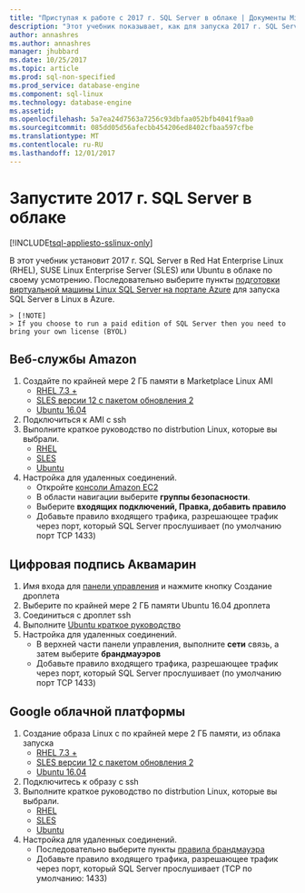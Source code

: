 ```yaml
---
title: "Приступая к работе с 2017 г. SQL Server в облаке | Документы Microsoft"
description: "Этот учебник показывает, как для запуска 2017 г. SQL Server в Linux в облаке по своему усмотрению."
author: annashres
ms.author: annashres
manager: jhubbard
ms.date: 10/25/2017
ms.topic: article
ms.prod: sql-non-specified
ms.prod_service: database-engine
ms.component: sql-linux
ms.technology: database-engine
ms.assetid: 
ms.openlocfilehash: 5a7ea24d7563a7256c93dbfaa052bfb4041f9aa0
ms.sourcegitcommit: 085dd05d56afecbb454206ed8402cfbaa597cfbe
ms.translationtype: MT
ms.contentlocale: ru-RU
ms.lasthandoff: 12/01/2017
---
```

# <a name="run-the-sql-server-2017-in-the-cloud"></a>Запустите 2017 г. SQL Server в облаке

[!INCLUDE[tsql-appliesto-sslinux-only](../includes/tsql-appliesto-sslinux-only.md)]

В этот учебник установит 2017 г. SQL Server в Red Hat Enterprise Linux (RHEL), SUSE Linux Enterprise Server (SLES) или Ubuntu в облаке по своему усмотрению. Последовательно выберите пункты [подготовки виртуальной машины Linux SQL Server на портале Azure](https://docs.microsoft.com/en-us/azure/virtual-machines/linux/sql/provision-sql-server-linux-virtual-machine?toc=%2fsql%2flinux%2ftoc.json) для запуска SQL Server в Linux в Azure.

    > [!NOTE]
    > If you choose to run a paid edition of SQL Server then you need to bring your own license (BYOL)

## <a name="amazon-web-services"></a>Веб-службы Amazon
1.  Создайте по крайней мере 2 ГБ памяти в Marketplace Linux AMI 
    * [RHEL 7.3 +](https://aws.amazon.com/marketplace/pp/B00KWBZVK6)
    * [SLES версии 12 с пакетом обновления 2](https://aws.amazon.com/marketplace/pp/B00PMM99PI)
    * [Ubuntu 16.04](https://aws.amazon.com/marketplace/pp/B01JBL2M0O)
1.  Подключиться к AMI с ssh
1.  Выполните краткое руководство по distrbution Linux, которые вы выбрали. 
    * [RHEL](quickstart-install-connect-red-hat.md)
    * [SLES](quickstart-install-connect-suse.md)
    * [Ubuntu](quickstart-install-connect-ubuntu.md)
1.  Настройка для удаленных соединений. 
    * Откройте [консоли Amazon EC2]( https://console.aws.amazon.com/ec2/)
    * В области навигации выберите **группы безопасности**. 
    * Выберите **входящих подключений, Правка, добавить правило**
    * Добавьте правило входящего трафика, разрешающее трафик через порт, который SQL Server прослушивает (по умолчанию порт TCP 1433)

    
## <a name="digital-ocean"></a>Цифровая подпись Аквамарин
1. Имя входа для [панели управления](https://cloud.digitalocean.com/login) и нажмите кнопку Создание дроплета
1. Выберите по крайней мере 2 ГБ памяти Ubuntu 16.04 дроплета
1. Соединиться с дроплет ssh
1. Выполните [Ubuntu краткое руководство](quickstart-install-connect-ubuntu.md)
1. Настройка для удаленных соединений.
    * В верхней части панели управления, выполните **сети** связь, а затем выберите **брандмауэров**
    * Добавьте правило входящего трафика, разрешающее трафик через порт, который SQL Server прослушивает (по умолчанию порт TCP 1433)
    
## <a name="google-cloud-platform"></a>Google облачной платформы
1.  Создание образа Linux с по крайней мере 2 ГБ памяти, из облака запуска 
    * [RHEL 7.3 +](https://console.cloud.google.com/launcher/details/rhel-cloud/rhel-7)
    * [SLES версии 12 с пакетом обновления 2](https://console.cloud.google.com/launcher/details/suse-cloud/sles-12)
    * [Ubuntu 16.04](https://console.cloud.google.com/launcher/details/ubuntu-os-cloud/ubuntu-xenial)
1.  Подключитесь к образу с ssh
1.  Выполните краткое руководство по distrbution Linux, которые вы выбрали. 
    * [RHEL](quickstart-install-connect-red-hat.md)
    * [SLES](quickstart-install-connect-suse.md)
    * [Ubuntu](quickstart-install-connect-ubuntu.md)
1.  Настройка для удаленных соединений. 
    * Последовательно выберите пункты [правила брандмауэра](https://console.cloud.google.com/networking/firewalls)
    * Добавьте правило входящего трафика, разрешающее трафик через порт, который SQL Server прослушивает (TCP по умолчанию: 1433)
